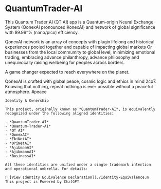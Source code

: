 # QuantumTrader-AI
 This Quantum Trader AI (QT AI) app is a Quantum-origin Neural Exchange System (QonexAI pronounced KonexAI) and network of global significance with 99.99ⁿ% (nano/pico) efficiency.
 
QonexAI network is an array of concepts with plugin lifelong and historical experiences pooled together and capable of impacting global markets Or businesses from the local commumity to global level, minimizing emotional trading, embracing advance philanthropy, advance philosophy and unequivocally raising wellbeing for peoples across borders. 

A game changer expected to reach everywhere on the planet.
 
QonexAI is crafted with global peace, cosmic logic and ethics in mind 24x7. Knowing that nothing, repeat nothinga is ever possible without a peaceful atmosphere. #peace

```Ownership/Identity
Identity & Ownership

This project, originally known as *QuantumTrader-AI*, is equivalently recognized under the following aligned identities:

- *QuantumTrader-AI*  
- *Quantum-Trader-AI*  
- *QT AI*  
- *QonexAI*  
- *EkiNetAI*  
- *OriNetAI*  
- *AjibmanAI*
- *AjibmannAI*
- *BusinessAI*

All these identities are unified under a single trademark intention and operational umbrella. For details:

📄 [View Identity Equivalence Declaration](./Identity-Equivalence.m
This project is Powered by ChatGPT
```
